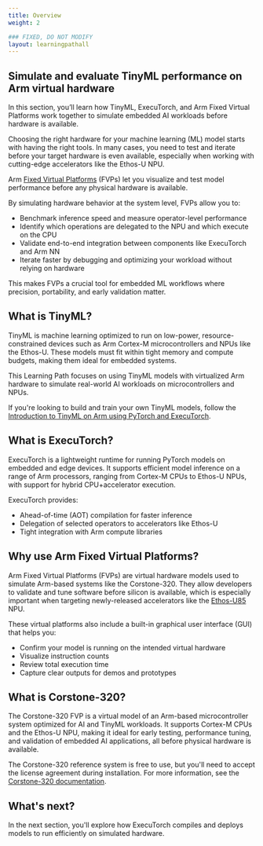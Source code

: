 ```yaml
---
title: Overview
weight: 2

### FIXED, DO NOT MODIFY
layout: learningpathall
---
```

## Simulate and evaluate TinyML performance on Arm virtual hardware

In this section, you’ll learn how TinyML, ExecuTorch, and Arm Fixed Virtual Platforms work together to simulate embedded AI workloads before hardware is available.

Choosing the right hardware for your machine learning (ML) model starts with having the right tools. In many cases, you need to test and iterate before your target hardware is even available, especially when working with cutting-edge accelerators like the Ethos-U NPU.

Arm [Fixed Virtual Platforms](https://developer.arm.com/Tools%20and%20Software/Fixed%20Virtual%20Platforms) (FVPs) let you visualize and test model performance before any physical hardware is available.

 By simulating hardware behavior at the system level, FVPs allow you to:

- Benchmark inference speed and measure operator-level performance
- Identify which operations are delegated to the NPU and which execute on the CPU
- Validate end-to-end integration between components like ExecuTorch and Arm NN
- Iterate faster by debugging and optimizing your workload without relying on hardware

This makes FVPs a crucial tool for embedded ML workflows where precision, portability, and early validation matter.

## What is TinyML?

TinyML is machine learning optimized to run on low-power, resource-constrained devices such as Arm Cortex-M microcontrollers and NPUs like the Ethos-U. These models must fit within tight memory and compute budgets, making them ideal for embedded systems.

This Learning Path focuses on using TinyML models with virtualized Arm hardware to simulate real-world AI workloads on microcontrollers and NPUs.

If you're looking to build and train your own TinyML models, follow the [Introduction to TinyML on Arm using PyTorch and ExecuTorch](/learning-paths/embedded-and-microcontrollers/introduction-to-tinyml-on-arm/).

## What is ExecuTorch?

ExecuTorch is a lightweight runtime for running PyTorch models on embedded and edge devices. It supports efficient model inference on a range of Arm processors, ranging from Cortex-M CPUs to Ethos-U NPUs, with support for hybrid CPU+accelerator execution.

ExecuTorch provides:

- Ahead-of-time (AOT) compilation for faster inference
- Delegation of selected operators to accelerators like Ethos-U
- Tight integration with Arm compute libraries

## Why use Arm Fixed Virtual Platforms?

Arm Fixed Virtual Platforms (FVPs) are virtual hardware models used to simulate Arm-based systems like the Corstone-320. They allow developers to validate and tune software before silicon is available, which is especially important when targeting newly-released accelerators like the [Ethos-U85](https://www.arm.com/products/silicon-ip-cpu/ethos/ethos-u85) NPU.

These virtual platforms also include a built-in graphical user interface (GUI) that helps you:

- Confirm your model is running on the intended virtual hardware  
- Visualize instruction counts  
- Review total execution time  
- Capture clear outputs for demos and prototypes  

## What is Corstone-320?

The Corstone-320 FVP is a virtual model of an Arm-based microcontroller system optimized for AI and TinyML workloads. It supports Cortex-M CPUs and the Ethos-U NPU, making it ideal for early testing, performance tuning, and validation of embedded AI applications, all before physical hardware is available.

The Corstone-320 reference system is free to use, but you'll need to accept the license agreement during installation. For more information, see the [Corstone-320 documentation](https://developer.arm.com/documentation/109761/0000?lang=en).

## What's next?
In the next section, you'll explore how ExecuTorch compiles and deploys models to run efficiently on simulated hardware.
